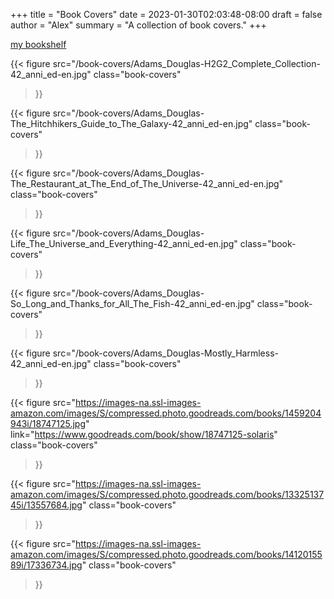 +++
title   = "Book Covers"
date    = 2023-01-30T02:03:48-08:00
draft   = false
author  = "Alex"
summary = "A collection of book covers."
+++

[my bookshelf](/posts/a-life-tracker/#books)

{{< figure
  src="/book-covers/Adams_Douglas-H2G2_Complete_Collection-42_anni_ed-en.jpg"
  class="book-covers"
>}}

{{< figure
  src="/book-covers/Adams_Douglas-The_Hitchhikers_Guide_to_The_Galaxy-42_anni_ed-en.jpg"
  class="book-covers"
>}}

{{< figure
  src="/book-covers/Adams_Douglas-The_Restaurant_at_The_End_of_The_Universe-42_anni_ed-en.jpg"
  class="book-covers"
>}}

{{< figure
  src="/book-covers/Adams_Douglas-Life_The_Universe_and_Everything-42_anni_ed-en.jpg"
  class="book-covers"
>}}

{{< figure
  src="/book-covers/Adams_Douglas-So_Long_and_Thanks_for_All_The_Fish-42_anni_ed-en.jpg"
  class="book-covers"
>}}

{{< figure
  src="/book-covers/Adams_Douglas-Mostly_Harmless-42_anni_ed-en.jpg"
  class="book-covers"
>}}

{{< figure
  src="https://images-na.ssl-images-amazon.com/images/S/compressed.photo.goodreads.com/books/1459204943i/18747125.jpg"
  link="https://www.goodreads.com/book/show/18747125-solaris"
  class="book-covers"
>}}

{{< figure
  src="https://images-na.ssl-images-amazon.com/images/S/compressed.photo.goodreads.com/books/1332513745i/13557684.jpg"
  class="book-covers"
>}}

{{< figure
  src="https://images-na.ssl-images-amazon.com/images/S/compressed.photo.goodreads.com/books/1412015589i/17336734.jpg"
  class="book-covers"
>}}

